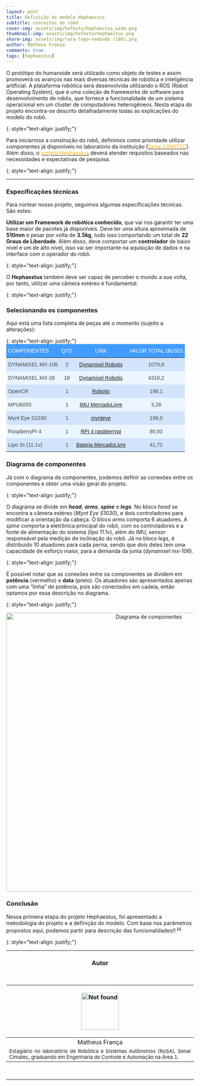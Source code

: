 ```yaml
---
layout: post
title: Definição do modelo Hephaestus 
subtitle: conceitos do robô
cover-img: assets/img/hefesto/hephaestus_wide.png
thumbnail-img: assets/img/hefesto/hephaestus.png
share-img: assets/img/rosa-logo-redondo (180).png
author: Matheus França
comments: true
tags: [hephaestus]
---
```


<!-- **************************************** -->
<!-- ### Introdução -->

<p>
O protótipo do humanoide será utilizado como objeto de testes e assim promoverá os avanços nas mais diversas técnicas de robótica e inteligência artificial. A plataforma robótica será desenvolvida utilizando o ROS (Robot Operating System), que é uma coleção de frameworks de software para desenvolvimento de robôs, que fornece a funcionalidade de um sistema operacional em um cluster de computadores heterogêneos. Nesta etapa do projeto encontra-se descrito detalhadamente todas as explicações do modelo do robô. 
</p>{: style="text-align: justify;"}

<p>
Para iniciarmos a construção do robô, definimos como prioridade utilizar componentes já disponíveis no laboratório da instituição (<a target="_blank" href="http://www.senaicimatec.com.br/en/"><font color="#fbb117">Senai CIMATEC</font></a>). Além disso, o <a href="https://mhar-vell.github.io/rasc/project-hephaestus/"><font color="#fbb117">projeto Hephaestus</font></a> deverá atender requisitos baseados nas necessidades e expectativas de pesquisa. 
</p>{: style="text-align: justify;"}


<hr>

<!-- **************************************** -->
### Especificações técnicas 

Para nortear nosso projeto, seguimos algumas especificações técnicas. São estes:

<p>
<strong>Utilizar um Framework de robótica conhecido</strong>, que vai nos garantir ter uma base maior de pacotes já disponíveis. Deve ter uma altura aproximada de <strong>510mm</strong> e pesar por volta de <strong>3.5kg</strong>, tudo isso comportando um total de <strong>22 Graus de Liberdade</strong>. Além disso, deve comportar um <strong>controlador</strong> de baixo nível e um de alto nível, isso vai ser importante na aquisição de dados e na interface com o operador do robô. 
</p>{: style="text-align: justify;"}

<p>
O <strong>Hephaestus</strong> também deve ser capaz de perceber o mundo a sua volta, por tanto, utilizar uma câmera estéreo é fundamental. 
</p>{: style="text-align: justify;"}

<!-- **************************************** -->
### Selecionando os componentes 

<p>
Aqui está uma lista completa de peças até o momento (sujeito a alterações):
</p>{: style="text-align: justify;"}

<style type="text/css">.tg-sort-header::-moz-selection{background:0 0}.tg-sort-header::selection{background:0 0}.tg-sort-header{cursor:pointer}.tg-sort-header:after{content:'';float:right;margin-top:7px;border-width:0 5px 5px;border-style:solid;border-color:#404040 transparent;visibility:hidden}.tg-sort-header:hover:after{visibility:visible}.tg-sort-asc:after,.tg-sort-asc:hover:after,.tg-sort-desc:after{visibility:visible;opacity:.4}.tg-sort-desc:after{border-bottom:none;border-width:5px 5px 0}@media screen and (max-width: 767px) {.tg {width: auto !important;}.tg col {width: auto !important;}.tg-wrap {overflow-x: auto;-webkit-overflow-scrolling: touch;margin: auto 0px;}}</style><div class="tg-wrap"><table id="tg-hI3V7" style="border-collapse:collapse;border-color:#9ABAD9;border-spacing:0;margin:0px auto" class="tg"><thead><tr><th style="background-color:#409cff;border-bottom-width:1px;border-color:inherit;border-style:solid;border-top-width:1px;border-width:0px;color:#fff;font-family:Arial, sans-serif;font-size:14px;font-weight:normal;overflow:hidden;padding:10px 5px;text-align:left;vertical-align:top;word-break:normal">COMPONENTES</th><th style="background-color:#409cff;border-bottom-width:1px;border-color:inherit;border-style:solid;border-top-width:1px;border-width:0px;color:#fff;font-family:Arial, sans-serif;font-size:14px;font-weight:normal;overflow:hidden;padding:10px 5px;text-align:center;vertical-align:top;word-break:normal">QTD</th><th style="background-color:#409cff;border-bottom-width:1px;border-color:inherit;border-style:solid;border-top-width:1px;border-width:0px;color:#fff;font-family:Arial, sans-serif;font-size:14px;font-weight:normal;overflow:hidden;padding:10px 5px;text-align:center;vertical-align:top;word-break:normal">LINK</th><th style="background-color:#409cff;border-bottom-width:1px;border-color:inherit;border-style:solid;border-top-width:1px;border-width:0px;color:#fff;font-family:Arial, sans-serif;font-size:14px;font-weight:normal;overflow:hidden;padding:10px 5px;text-align:center;vertical-align:top;word-break:normal">VALOR TOTAL ($USD)</th></tr></thead><tbody><tr><td style="background-color:#D2E4FC;border-bottom-width:1px;border-color:inherit;border-style:solid;border-top-width:1px;border-width:0px;color:#444;font-family:Arial, sans-serif;font-size:14px;overflow:hidden;padding:10px 5px;text-align:left;vertical-align:top;word-break:normal">DYNAMIXEL MX-106</td><td style="background-color:#D2E4FC;border-bottom-width:1px;border-color:inherit;border-style:solid;border-top-width:1px;border-width:0px;color:#444;font-family:Arial, sans-serif;font-size:14px;overflow:hidden;padding:10px 5px;text-align:center;vertical-align:top;word-break:normal">2</td><td style="background-color:#D2E4FC;border-bottom-width:1px;border-color:inherit;border-style:solid;border-top-width:1px;border-width:0px;color:#444;font-family:Arial, sans-serif;font-size:14px;overflow:hidden;padding:10px 5px;text-align:center;vertical-align:top;word-break:normal"><a href="https://www.robotis.us/dynamixel-mx-106t/" target="_blank" rel="noopener noreferrer">Dynamixel Robotis</a></td><td style="background-color:#D2E4FC;border-bottom-width:1px;border-color:inherit;border-style:solid;border-top-width:1px;border-width:0px;color:#444;font-family:Arial, sans-serif;font-size:14px;overflow:hidden;padding:10px 5px;text-align:center;vertical-align:top;word-break:normal"><span style="font-weight:400;font-style:normal">1079,8</span></td></tr><tr><td style="background-color:#EBF5FF;border-bottom-width:1px;border-color:inherit;border-style:solid;border-top-width:1px;border-width:0px;color:#444;font-family:Arial, sans-serif;font-size:14px;overflow:hidden;padding:10px 5px;text-align:left;vertical-align:top;word-break:normal">DYNAMIXEL MX-28</td><td style="background-color:#EBF5FF;border-bottom-width:1px;border-color:inherit;border-style:solid;border-top-width:1px;border-width:0px;color:#444;font-family:Arial, sans-serif;font-size:14px;overflow:hidden;padding:10px 5px;text-align:center;vertical-align:top;word-break:normal">18</td><td style="background-color:#EBF5FF;border-bottom-width:1px;border-color:inherit;border-style:solid;border-top-width:1px;border-width:0px;color:#444;font-family:Arial, sans-serif;font-size:14px;overflow:hidden;padding:10px 5px;text-align:center;vertical-align:top;word-break:normal"><a href="https://www.robotis.us/dynamixel-mx-28t/" target="_blank" rel="noopener noreferrer">Dynamixel Robotis</a></td><td style="background-color:#EBF5FF;border-bottom-width:1px;border-color:inherit;border-style:solid;border-top-width:1px;border-width:0px;color:#444;font-family:Arial, sans-serif;font-size:14px;overflow:hidden;padding:10px 5px;text-align:center;vertical-align:top;word-break:normal">4318,2</td></tr><tr><td style="background-color:#D2E4FC;border-bottom-width:1px;border-color:inherit;border-style:solid;border-top-width:1px;border-width:0px;color:#444;font-family:Arial, sans-serif;font-size:14px;overflow:hidden;padding:10px 5px;text-align:left;vertical-align:top;word-break:normal">OpenCR</td><td style="background-color:#D2E4FC;border-bottom-width:1px;border-color:inherit;border-style:solid;border-top-width:1px;border-width:0px;color:#444;font-family:Arial, sans-serif;font-size:14px;overflow:hidden;padding:10px 5px;text-align:center;vertical-align:top;word-break:normal">1</td><td style="background-color:#D2E4FC;border-bottom-width:1px;border-color:inherit;border-style:solid;border-top-width:1px;border-width:0px;color:#444;font-family:Arial, sans-serif;font-size:14px;overflow:hidden;padding:10px 5px;text-align:center;vertical-align:top;word-break:normal"><a href="https://www.robotis.us/opencr1-0/" target="_blank" rel="noopener noreferrer">Robotis</a></td><td style="background-color:#D2E4FC;border-bottom-width:1px;border-color:inherit;border-style:solid;border-top-width:1px;border-width:0px;color:#444;font-family:Arial, sans-serif;font-size:14px;overflow:hidden;padding:10px 5px;text-align:center;vertical-align:top;word-break:normal">196,1</td></tr><tr><td style="background-color:#EBF5FF;border-bottom-width:1px;border-color:inherit;border-style:solid;border-top-width:1px;border-width:0px;color:#444;font-family:Arial, sans-serif;font-size:14px;overflow:hidden;padding:10px 5px;text-align:left;vertical-align:top;word-break:normal">MPU6050</td><td style="background-color:#EBF5FF;border-bottom-width:1px;border-color:inherit;border-style:solid;border-top-width:1px;border-width:0px;color:#444;font-family:Arial, sans-serif;font-size:14px;overflow:hidden;padding:10px 5px;text-align:center;vertical-align:top;word-break:normal">1</td><td style="background-color:#EBF5FF;border-bottom-width:1px;border-color:inherit;border-style:solid;border-top-width:1px;border-width:0px;color:#444;font-family:Arial, sans-serif;font-size:14px;overflow:hidden;padding:10px 5px;text-align:center;vertical-align:top;word-break:normal"><a href="https://produto.mercadolivre.com.br/MLB-1820250930-acelermetro-e-giroscopio-3-eixos-gy521-mpu6050-gy521-c-nfe-_JM?matt_tool=87716990&amp;amp;matt_word=&amp;amp;matt_source=google&amp;amp;matt_campaign_id=12413740998&amp;amp;matt_ad_group_id=119070072438&amp;amp;matt_match_type=&amp;amp;matt_network=g&amp;amp;matt_device=c&amp;amp;matt_creative=500702333978&amp;amp;matt_keyword=&amp;amp;matt_ad_position=&amp;amp;matt_ad_type=pla&amp;amp;matt_merchant_id=164968240&amp;amp;matt_product_id=MLB1820250930&amp;amp;matt_product_partition_id=337120033364&amp;amp;matt_target_id=pla-337120033364&amp;amp;gclid=CjwKCAjwiLGGBhAqEiwAgq3q_ly8hxZFz8qCPXFHc8ORE4E79RhaUB8MnjT3uuzdJ6T3VrzeIPiazBoCMR0QAvD_BwE" target="_blank" rel="noopener noreferrer">IMU MercadoLivre</a></td><td style="background-color:#EBF5FF;border-bottom-width:1px;border-color:inherit;border-style:solid;border-top-width:1px;border-width:0px;color:#444;font-family:Arial, sans-serif;font-size:14px;overflow:hidden;padding:10px 5px;text-align:center;vertical-align:top;word-break:normal">3,28</td></tr><tr><td style="background-color:#D2E4FC;border-bottom-width:1px;border-color:inherit;border-style:solid;border-top-width:1px;border-width:0px;color:#444;font-family:Arial, sans-serif;font-size:14px;overflow:hidden;padding:10px 5px;text-align:left;vertical-align:top;word-break:normal"><span style="font-weight:400;font-style:normal">Mynt Eye S1030</span></td><td style="background-color:#D2E4FC;border-bottom-width:1px;border-color:inherit;border-style:solid;border-top-width:1px;border-width:0px;color:#444;font-family:Arial, sans-serif;font-size:14px;overflow:hidden;padding:10px 5px;text-align:center;vertical-align:top;word-break:normal">1</td><td style="background-color:#D2E4FC;border-bottom-width:1px;border-color:inherit;border-style:solid;border-top-width:1px;border-width:0px;color:#444;font-family:Arial, sans-serif;font-size:14px;overflow:hidden;padding:10px 5px;text-align:center;vertical-align:top;word-break:normal"><a href="https://www.mynteye.com/products/mynt-eye-stereo-camera" target="_blank" rel="noopener noreferrer">mynteye</a></td><td style="background-color:#D2E4FC;border-bottom-width:1px;border-color:inherit;border-style:solid;border-top-width:1px;border-width:0px;color:#444;font-family:Arial, sans-serif;font-size:14px;overflow:hidden;padding:10px 5px;text-align:center;vertical-align:top;word-break:normal">199,0</td></tr><tr><td style="background-color:#EBF5FF;border-bottom-width:1px;border-color:inherit;border-style:solid;border-top-width:1px;border-width:0px;color:#444;font-family:Arial, sans-serif;font-size:14px;overflow:hidden;padding:10px 5px;text-align:left;vertical-align:top;word-break:normal">RaspberryPI 4</td><td style="background-color:#EBF5FF;border-bottom-width:1px;border-color:inherit;border-style:solid;border-top-width:1px;border-width:0px;color:#444;font-family:Arial, sans-serif;font-size:14px;overflow:hidden;padding:10px 5px;text-align:center;vertical-align:top;word-break:normal">1</td><td style="background-color:#EBF5FF;border-bottom-width:1px;border-color:inherit;border-style:solid;border-top-width:1px;border-width:0px;color:#444;font-family:Arial, sans-serif;font-size:14px;overflow:hidden;padding:10px 5px;text-align:center;vertical-align:top;word-break:normal"><a href="https://www.raspberrypi.org/" target="_blank" rel="noopener noreferrer">RPI 4 raspberrypi</a></td><td style="background-color:#EBF5FF;border-bottom-width:1px;border-color:inherit;border-style:solid;border-top-width:1px;border-width:0px;color:#444;font-family:Arial, sans-serif;font-size:14px;overflow:hidden;padding:10px 5px;text-align:center;vertical-align:top;word-break:normal">80,93</td></tr><tr><td style="background-color:#D2E4FC;border-bottom-width:1px;border-color:inherit;border-style:solid;border-top-width:1px;border-width:0px;color:#444;font-family:Arial, sans-serif;font-size:14px;overflow:hidden;padding:10px 5px;text-align:left;vertical-align:top;word-break:normal">Lipo 3s (11.1v)</td><td style="background-color:#D2E4FC;border-bottom-width:1px;border-color:inherit;border-style:solid;border-top-width:1px;border-width:0px;color:#444;font-family:Arial, sans-serif;font-size:14px;overflow:hidden;padding:10px 5px;text-align:center;vertical-align:top;word-break:normal">1</td><td style="background-color:#D2E4FC;border-bottom-width:1px;border-color:inherit;border-style:solid;border-top-width:1px;border-width:0px;color:#444;font-family:Arial, sans-serif;font-size:14px;overflow:hidden;padding:10px 5px;text-align:center;vertical-align:top;word-break:normal"><a href="https://produto.mercadolivre.com.br/MLB-1589040239-bateria-lipo-2200mah-111v-3s-40c-80c-xt60-aero-drone-heli-_JM#position=1&search_layout=grid&type=pad&tracking_id=148eeb44-1cce-4313-8fa9-78ecc0a35ac7&is_advertising=true&ad_domain=VQCATCORE_LST&ad_position=1&ad_click_id=Njg2OWMxZDUtMzdmOS00NjA4LTk0YjYtNjk0ZWE1YTU0NTJh" target="_blank" rel="noopener noreferrer">Bateria MercadoLivre</a></td><td style="background-color:#D2E4FC;border-bottom-width:1px;border-color:inherit;border-style:solid;border-top-width:1px;border-width:0px;color:#444;font-family:Arial, sans-serif;font-size:14px;overflow:hidden;padding:10px 5px;text-align:center;vertical-align:top;word-break:normal">41,72</td></tr></tbody></table></div><script charset="utf-8">var TGSort=window.TGSort||function(n){"use strict";function r(n){return n?n.length:0}function t(n,t,e,o=0){for(e=r(n);o<e;++o)t(n[o],o)}function e(n){return n.split("").reverse().join("")}function o(n){var e=n[0];return t(n,function(n){for(;!n.startsWith(e);)e=e.substring(0,r(e)-1)}),r(e)}function u(n,r,e=[]){return t(n,function(n){r(n)&&e.push(n)}),e}var a=parseFloat;function i(n,r){return function(t){var e="";return t.replace(n,function(n,t,o){return e=t.replace(r,"")+"."+(o||"").substring(1)}),a(e)}}var s=i(/^(?:\s*)([+-]?(?:\d+)(?:,\d{3})*)(\.\d*)?$/g,/,/g),c=i(/^(?:\s*)([+-]?(?:\d+)(?:\.\d{3})*)(,\d*)?$/g,/\./g);function f(n){var t=a(n);return!isNaN(t)&&r(""+t)+1>=r(n)?t:NaN}function d(n){var e=[],o=n;return t([f,s,c],function(u){var a=[],i=[];t(n,function(n,r){r=u(n),a.push(r),r||i.push(n)}),r(i)<r(o)&&(o=i,e=a)}),r(u(o,function(n){return n==o[0]}))==r(o)?e:[]}function v(n){if("TABLE"==n.nodeName){for(var a=function(r){var e,o,u=[],a=[];return function n(r,e){e(r),t(r.childNodes,function(r){n(r,e)})}(n,function(n){"TR"==(o=n.nodeName)?(e=[],u.push(e),a.push(n)):"TD"!=o&&"TH"!=o||e.push(n)}),[u,a]}(),i=a[0],s=a[1],c=r(i),f=c>1&&r(i[0])<r(i[1])?1:0,v=f+1,p=i[f],h=r(p),l=[],g=[],N=[],m=v;m<c;++m){for(var T=0;T<h;++T){r(g)<h&&g.push([]);var C=i[m][T],L=C.textContent||C.innerText||"";g[T].push(L.trim())}N.push(m-v)}t(p,function(n,t){l[t]=0;var a=n.classList;a.add("tg-sort-header"),n.addEventListener("click",function(){var n=l[t];!function(){for(var n=0;n<h;++n){var r=p[n].classList;r.remove("tg-sort-asc"),r.remove("tg-sort-desc"),l[n]=0}}(),(n=1==n?-1:+!n)&&a.add(n>0?"tg-sort-asc":"tg-sort-desc"),l[t]=n;var i,f=g[t],m=function(r,t){return n*f[r].localeCompare(f[t])||n*(r-t)},T=function(n){var t=d(n);if(!r(t)){var u=o(n),a=o(n.map(e));t=d(n.map(function(n){return n.substring(u,r(n)-a)}))}return t}(f);(r(T)||r(T=r(u(i=f.map(Date.parse),isNaN))?[]:i))&&(m=function(r,t){var e=T[r],o=T[t],u=isNaN(e),a=isNaN(o);return u&&a?0:u?-n:a?n:e>o?n:e<o?-n:n*(r-t)});var C,L=N.slice();L.sort(m);for(var E=v;E<c;++E)(C=s[E].parentNode).removeChild(s[E]);for(E=v;E<c;++E)C.appendChild(s[v+L[E-v]])})})}}n.addEventListener("DOMContentLoaded",function(){for(var t=n.getElementsByClassName("tg"),e=0;e<r(t);++e)try{v(t[e])}catch(n){}})}(document)</script>


<!-- **************************************** -->
### Diagrama de componentes

<p>
Já com o diagrama de componentes, podemos definir as conexões entre os componentes e obter uma visão geral do projeto.
</p>{: style="text-align: justify;"}

<p>
O diagrama se divide em <strong><i>head</i></strong>, <strong><i>arms</i></strong>, <strong><i>spine</i></strong> e <strong><i>legs</i></strong>. No bloco <i>head</i> se encontra a câmera estéreo (<i>Mynt Eye S1030</i>), e dois controladores para modificar a orientação da cabeça. O bloco <i>arms</i> comporta 6 atuadores. A <i>spine</i> comporta a eletrônica principal do robô, com os controladores e a fonte de alimentação do sistema (lipo 11.1v), além do IMU, sensor responsável pela medição de inclinação do robô. Já no bloco <i>legs</i>, é distribuído 10 atuadores para cada perna, sendo que dois deles tem uma capacidade de esforço maior, para a demanda da junta (<i>dynamixel mx-106</i>).
</p>{: style="text-align: justify;"}


<p>
É possível notar que as conexões entre os  componentes se dividem em <strong>potência</strong> (vermelho) e <strong>data</strong> (preto). Os atuadores são apresentados apenas com uma “linha” de potência, pois são conectados em cadeia, então optamos por essa descrição no diagrama.
</p>{: style="text-align: justify;"}

<p align="center">
    <img src="{{ 'assets/img/hefesto/components_diagram.png' | relative_url }}" alt="Diagrama de componentes" width="750"/>
</p> 

<!-- **************************************** -->
### Conclusão

<p>
Nessa primeira etapa do projeto Hephaestus, foi apresentado a metodologia do projeto e a definição do modelo. Com base nos parâmetros propostos aqui, podemos partir para descrição das funcionalidades!! <img src="{{ 'assets/img/hefesto/Hephaestus_front_back.png' | relative_url }}" alt="Hephaestus" width="17"/>
</p>{: style="text-align: justify;"}


<br>
<hr>

<!-- **************************************** Autor **************************************** -->
<center><h3 class="post-title">Autor</h3><br/></center>

<div class="row">
  <div class=" col-xl-auto offset-xl-0 col-lg-4 offset-lg-0">
    <table class="table-borderless highlight">
      <thead>
        <tr>
            <th><center><a href="https://www.linkedin.com/in/matheus-fran%C3%A7a-b62044150/" target="_blank">
                <p align="center">
                    <img src="{{ 'assets/img/people/matheusfrança-1.png' | relative_url }}" alt="Not found" width="100" class="img-fluid rounded-circle" />
                </p>
            </a></center></th>
        </tr>
      </thead>
      <tbody>
        <tr class="font-weight-bolder" style="text-align: center; margin-top: 0">
          <td width="33.33%">Matheus França</td>
        </tr>
        <tr style="text-align: center" >
          <td style="vertical-align: top;text-align: justify;"><small>Estagiário no laboratório de Robótica e Sistemas Autônomos (RoSA), Senai Cimatec, graduando em Engenharia de Controle e Automação na Área 1.</small></td>
        </tr>
      </tbody>
    </table>
  </div>
</div>

<br>
<hr>
